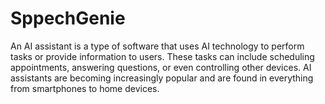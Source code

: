 # SppechGenie
An AI assistant is a type of software that uses AI technology to perform tasks or provide information to users. These tasks can include scheduling appointments, answering questions, or even controlling other devices. AI assistants are becoming increasingly popular and are found in everything from smartphones to home devices.
